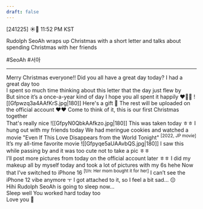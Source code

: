```yaml
---
draft: false
---
```

[241225] ☀️💭 11:52 PM KST

Rudolph SeoAh wraps up Christmas with a short letter and talks about spending Christmas with her friends

#SeoAh #서아

___
Merry Christmas everyone!!
Did you all have a great day today?
I had a great day too  
I spent so much time thinking about this letter 
that the day just flew by  
But since it’s a once-a-year kind of day
I hope you all spent it happily
❤️🎄🎅
![[Gfpwzq3a4AAfKrS.jpg|180]]
Here's a gift 🎁 
The rest will be uploaded on the official account
❤️❤️
Come to think of it, this is our first Christmas together  
That's really nice
![[GfpyN0QbkAAfkzo.jpg|180]]
This was taken today
ㅎㅎ
I hung out with my friends today
We had meringue cookies and watched a movie
"Even If This Love Disappears from the World Tonight" <sup>[2022, JP movie]</sup>
It’s my all-time favorite movie
![[Gfpyqe5aUAAvbQS.jpg|180]]
I saw this while passing by and it was too cute not to take a pic ㅎㅎ  
I’ll post more pictures from today on the official account later ㅎㅎ
I did my makeup all by myself today
and took a lot of pictures with my 6s hehe
Now that I’ve switched to iPhone 16 <sup>[t/n: Her mom bought it for her]</sup>
I can’t see the iPhone 12 vibe anymore ㅜ 
I got attached to it, so I feel a bit sad… 😔  
Hihi
Rudolph SeoAh is going to sleep now…  
Sleep well
You worked hard today too  
Love you 🤍

